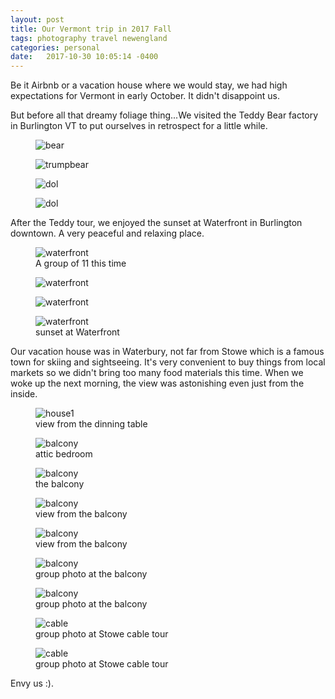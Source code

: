 ```yaml
---
layout: post
title: Our Vermont trip in 2017 Fall
tags: photography travel newengland
categories: personal
date:   2017-10-30 10:05:14 -0400
---
```


Be it Airbnb or a vacation house where we would stay, we had high expectations for Vermont in early October. It didn't disappoint us.

But before all that dreamy foliage thing...We visited the Teddy Bear factory in Burlington VT to put ourselves in 
retrospect for a little while. 

<figure class="inline">
 <img class="vertical-long-img" alt="bear" src="{{ site.baseurl }}/public/images/vermont/bear.jpg" />  
</figure>
<figure class="inline">
 <img class="vertical-long-img" alt="trumpbear" src="{{ site.baseurl }}/public/images/vermont/trump.jpg" />  
</figure>
<figure class="inline">
 <img class="vertical-long-img" alt="dol" src="{{ site.baseurl }}/public/images/vermont/b3.jpg" />  
</figure>
<figure class="inline">
 <img class="vertical-long-img" alt="dol" src="{{ site.baseurl }}/public/images/vermont/b2.jpeg" />  
</figure>

After the Teddy tour, we enjoyed the sunset at Waterfront in Burlington downtown. A very peaceful and relaxing place.

<figure>
 <img alt="waterfront" src="{{ site.baseurl }}/public/images/vermont/w2.jpg" /> 
   <figcaption>A group of 11 this time</figcaption>
</figure>
<figure>
 <img alt="waterfront" src="{{ site.baseurl }}/public/images/vermont/w3.jpg" />  
</figure>
<figure>
 <img alt="waterfront" src="{{ site.baseurl }}/public/images/vermont/waterfront1.jpg" />  
</figure>
<figure>
 <img alt="waterfront" src="{{ site.baseurl }}/public/images/vermont/w4.jpg" /> 
   <figcaption>sunset at Waterfront</figcaption>
</figure>


Our vacation house was in Waterbury, not far from Stowe which is a famous town for skiing and sightseeing. 
It's very convenient to buy things from local markets so we didn't bring too many food materials this time. 
When we woke up the next morning, the view was astonishing even just from the inside.

<figure>
 <img alt="house1" src="{{ site.baseurl }}/public/images/vermont/house1.jpg" /> 
 <figcaption>view from the dinning table</figcaption>
</figure>
<figure class="inline">
 <img class="vertical-long-img" alt="balcony" src="{{ site.baseurl }}/public/images/vermont/bal1.jpg" />  
 <figcaption>attic bedroom</figcaption>
</figure>
<figure class="inline">
 <img class="vertical-long-img" alt="balcony" src="{{ site.baseurl }}/public/images/vermont/bal2.jpg" />  
 <figcaption>the balcony</figcaption>
</figure>
<figure>
 <img alt="balcony" src="{{ site.baseurl }}/public/images/vermont/bal3.jpg" /> 
 <figcaption>view from the balcony</figcaption>
</figure>
<figure>
 <img alt="balcony" src="{{ site.baseurl }}/public/images/vermont/bal4.jpg" /> 
 <figcaption>view from the balcony</figcaption>
</figure>
<figure>
 <img alt="balcony" src="{{ site.baseurl }}/public/images/vermont/g1.jpg" /> 
 <figcaption>group photo at the balcony</figcaption>
</figure>
<figure>
 <img alt="balcony" src="{{ site.baseurl }}/public/images/vermont/g2.jpg" /> 
 <figcaption>group photo at the balcony</figcaption>
</figure>
<figure>
 <img alt="cable" src="{{ site.baseurl }}/public/images/vermont/t1.jpg" /> 
 <figcaption>group photo at Stowe cable tour</figcaption>
</figure>
<figure>
 <img alt="cable" src="{{ site.baseurl }}/public/images/vermont/t2.jpg" /> 
 <figcaption>group photo at Stowe cable tour</figcaption>
</figure>

Envy us :).
